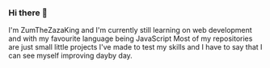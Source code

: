 ### Hi there 👋

I'm ZumTheZazaKing and I'm currently still learning on web development and with my favourite language being JavaScript
Most of my repositories are just small little projects I've made to test my skills and I have to say that I can see myself improving dayby day.






